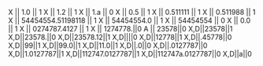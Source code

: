 X || 1.0 || 1
X || 1.2 || 1
X || 1.a || 0
X || 0.5 || 1
X || 0.511111 || 1
X || 0.511988 || 1
X || 54454554.51198118 || 1
X || 54454554.0 || 1
X || 54454554 || 0
X || 0.0 || 1
X || 0274787.4127 || 1
X || 1274778.||0
A || 23578||0
X,D||23578||1
X,D||23578.||0
X,D||23578.12||1
X,D||||0
X,D||12778||1
X,D||.45778||0
X,D||99||1
X,D||99.0||1
X,D||11.0||1
X,D||.0||0
X,D||.0127787||0
X,D||1.0127787||1
X,D||112747.0127787||1
X,D||112747a.0127787||0
X,D||a||0
